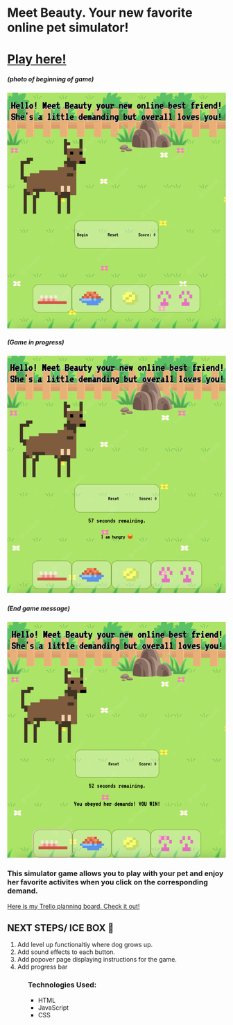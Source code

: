 <h1> Meet Beauty. Your new favorite online pet simulator!</h1>
<h1>
<a href="https://beauty-simulator.netlify.app/">Play here!</a>
</h1>

<h5>(photo of beginning of game)</h5>

![Beginning Game](assets/Screenshot%202022-12-23%20at%201.35.44%20AM.png)

<h5>(Game in progress)<h5>

![Game Progress](assets/Screenshot%202022-12-23%20at%201.36.04%20AM.png)

<h5>(End game message)<h5>

![End Game Message](assets/Screenshot%202022-12-23%20at%201.36.36%20AM.png)

<h3> This simulator game allows you to play with your pet and enjoy her favorite activites when you click on the corresponding demand.</h3>

<a href="https://trello.com/b/mKUxbXxO/pet-simulator"> Here is my Trello planning board. Check it out!</a>

<h2> NEXT STEPS/ ICE BOX 🧊 </h2>
<ol>
<li>Add level up functionaltiy where dog grows up.</li>
<li>Add sound effects to each button.</li>
<li>Add popover page displaying instructions for the game.</li>
<li>Add progress bar</li>
<ol>

<h3> Technologies Used: </h3>
<ul>
<li> HTML</li>
<li>JavaScript</li>
<li>CSS</li>
<ul>

